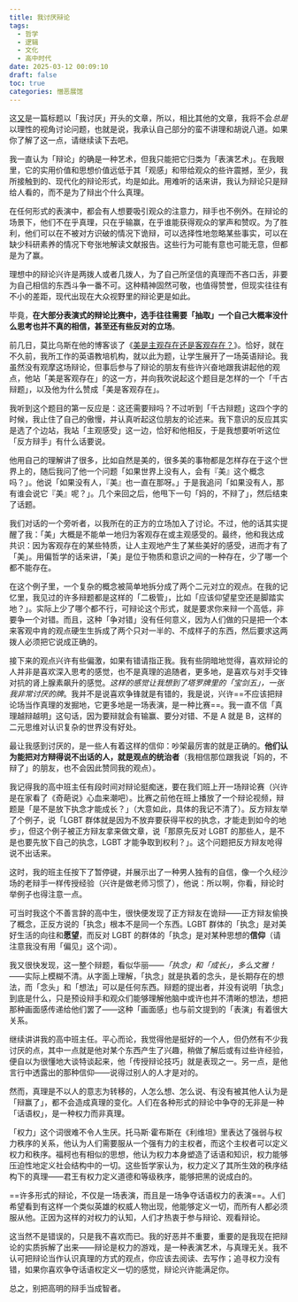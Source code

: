 ```yaml
---
title: 我讨厌辩论
tags:
  - 哲学
  - 逻辑
  - 文化
  - 高中时代
date: 2025-03-12 00:09:10
draft: false
toc: true
categories: 憎恶展馆
---
```


这[又](/posts/我讨厌车/)是一篇标题以「我讨厌」开头的文章，所以，相比其他的文章，我将不会*总是*以理性的视角讨论问题，也就是说，我承认自己部分的蛮不讲理和胡说八道。如果你了解了这一点，请继续读下去吧。

<!--more-->

我一直认为「辩论」的确是一种艺术，但我只能把它归类为「表演艺术」。在我眼里，它的实用价值和思想价值远低于其「观感」和带给观众的些许震撼，至少，我所接触到的、现代化的辩论形式，均是如此。用难听的话来讲，我认为辩论只是辩给人看的，而不是为了辩出个什么真理。

在任何形式的表演中，都会有人想要吸引观众的注意力，辩手也不例外。在辩论的场景下，他们不在乎真理，只在乎输赢，在乎谁能获得观众的掌声和赞叹。为了胜利，他们可以在不被对方识破的情况下诡辩，可以选择性地忽略某些事实，可以在缺少科研素养的情况下夸张地解读文献报告。这些行为可能有意也可能无意，但都是为了赢。

理想中的辩论兴许是两拨人或者几拨人，为了自己所坚信的真理而不吝口舌，非要为自己相信的东西斗争一番不可。这种精神固然可敬，也值得赞誉，但现实往往有不小的差距，现代出现在大众视野里的辩论更是如此。

毕竟，**在大部分表演式的辩论比赛中，选手往往需要「抽取」一个自己大概率没什么思考也并不真的相信，甚至还有些反对的立场**。

前几日，莫比乌斯在他的博客谈了《[美是主观存在还是客观存在？](https://onojyun.com/2025/03/04/美是主观存在还是客观存在？-i/)》。恰好，就在不久前，我所工作的英语教培机构，就以此为题，让学生展开了一场英语辩论。我虽然没有观摩这场辩论，但事后参与了辩论的朋友有些许兴奋地跟我讲起他的观点，他站「美是客观存在」的这一方，并向我吹说起这个题目是怎样的一个「千古辩题」，以及他为什么赞成「美是客观存在」。

我听到这个题目的第一反应是：这还需要辩吗？不过听到「千古辩题」这四个字的时候，我止住了自己的傲慢，并认真听起这位朋友的论述来。我下意识的反应其实是选了个边站，我站「主观感受」这一边，恰好和他相反，于是我想要听听这位「反方辩手」有什么话要说。

他用自己的理解讲了很多，比如自然是美的，很多美的事物都是怎样存在于这个世界上的，随后我问了他一个问题「如果世界上没有人，会有『美』这个概念吗？」。他说「如果没有人，『美』也一直在那呀。」于是我追问「如果没有人，那有谁会说它『美』呢？」。几个来回之后，他甩下一句「妈的，不辩了」，然后结束了话题。

我们对话的一个旁听者，以我所在的正方的立场加入了讨论。不过，他的话其实提醒了我：「美」大概是不能单一地归为客观存在或主观感受的。最终，他和我达成共识：因为客观存在的某些特质，让人主观地产生了某些美好的感受，进而才有了「美」。用偏哲学的话来讲，「美」是位于物质和意识之间的一种存在，少了哪一个都不能存在。

在这个例子里，一个复杂的概念被简单地拆分成了两个二元对立的观点。在我的记忆里，我见过的许多辩题都是这样的「二极管」，比如「应该仰望星空还是脚踏实地？」。实际上少了哪个都不行，可辩论这个形式，就是要求你来辩一个高低，非要争一个对错。而且，这种「争对错」没有任何意义，因为人们做的只是把一个本来客观中肯的观点硬生生拆成了两个只对一半的、不成样子的东西，然后要求这两拨人必须把它说成正确的。

接下来的观点兴许有些偏激，如果有错请指正我。我有些阴暗地觉得，喜欢辩论的人并非是喜欢深入思考的感觉，也不是真理的追随者，更多地，是喜欢与对手交锋对抗的肾上腺素飙升的感觉。*这样的感觉让我想到了塔罗牌里的「宝剑五」，一张我非常讨厌的牌*。我并不是说喜欢争锋就是有错的，我是说，兴许==不应该把辩论场当作真理的发掘地，它更多地是一场表演，是一种比赛==。我一直不信「真理越辩越明」这句话，因为要辩就会有输赢、要分对错、不是 A 就是 B，这样的二元思维对认识复杂的世界没有好处。

最让我感到讨厌的，是一些人有着这样的信仰：吵架最厉害的就是正确的。**他们认为能把对方辩得说不出话的人，就是观点的统治者**（我相信那位跟我说「妈的，不辩了」的朋友，也不会因此赞同我的观点）。

我记得我的高中班主任有段时间对辩论挺痴迷，要在我们班上开一场辩论赛（兴许是在家看了《奇葩说》心血来潮吧）。比赛之前他在班上播放了一个辩论视频，辩题是「是不是放下执念才能成长？」（大意如此，具体的我记不清了）。反方辩友举了个例子，说「LGBT 群体就是因为不放弃要获得平权的执念，才能走到如今的地步」，但这个例子被正方辩友拿来做文章，说「那原先反对 LGBT 的那些人，是不是也要先放下自己的执念，LGBT 才能争取到权利？」。这个问题把反方辩友呛得说不出话来。

这时，我的班主任按下了暂停键，并展示出了一种男人独有的自信，像一个久经沙场的老辩手一样传授经验（兴许是做老师习惯了），他说：所以啊，你看，辩论时举例子也得注意一点。

可当时我这个不善言辞的高中生，很快便发现了正方辩友在诡辩——正方辩友偷换了概念，正反方说的「执念」根本不是同一个东西。LGBT 群体的「执念」是对美好生活的向往和**愿望**，而反对 LGBT 的群体的「执念」是对某种思想的**信仰**（请注意我没有用「偏见」这个词）。

我又很快发现，这一整个辩题，看似华丽——*「执念」和「成长」，多么文雅！*——实际上模糊不清。从字面上理解，「执念」就是执着的念头，是长期存在的想法，而「念头」和「想法」可以是任何东西。辩题的提出者，并没有说明「执念」到底是什么，只是预设辩手和观众们能够理解他脑中或许也并不清晰的想法，想把那种画面感传递给他们罢了——这种「画面感」也与前文提到的「表演」有着很大关系。

继续讲讲我的高中班主任。平心而论，我觉得他是挺好的一个人，但仍然有不少我讨厌的点，其中一点就是他对某个东西产生了兴趣，稍做了解后或有过些许经验，便自以为很懂地大谈特谈起来，他「传授辩论技巧」就是表现之一。另一点，是他言行中透露出的那种信仰——说得过别人的人才是对的。

然而，真理是不以人的意志为转移的，人怎么想、怎么说、有没有被其他人认为是「辩赢了」，都不会造成真理的变化。人们在各种形式的辩论中争夺的无非是一种「话语权」，是一种权力而非真理。

「权力」这个词很难不令人生厌。托马斯·霍布斯在《利维坦》里表达了强弱与权力秩序的关系，他认为人们需要服从一个强有力的主权者，而这个主权者可以定义权力和秩序。福柯也有相似的思想，他认为权力本身塑造了话语和知识，权力能够压迫性地定义社会结构中的一切。这些哲学家认为，权力定义了其所生效的秩序结构下的真理——君王有权力定义道德和等级秩序，能够把黑的说成白的。

==许多形式的辩论，不仅是一场表演，而且是一场争夺话语权力的表演==。人们希望看到有这样一个类似英雄的权威人物出现，他能够定义一切，而所有人都必须服从他。正因为这样的对权力的认知，人们才热衷于参与辩论、观看辩论。

这当然不是错误的，只是我不喜欢而已。我的好恶并不重要，重要的是我现在把辩论的实质拆解了出来——辩论是权力的游戏，是一种表演艺术，与真理无关。我不认可把辩论当作认识真理的方式的观点，你应该去阅读、去写作；追寻权力没有错，如果你喜欢争夺话语权定义一切的感觉，辩论兴许能满足你。

总之，别把高明的辩手当成智者。
